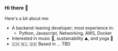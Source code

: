 ### Hi there 👋

Here's a bit about me: 

- A backend-leaning developer; most experience in:
    - Python, Javascript, Networking, AWS, Docker
- Interested in music 🎵, sustainability ⛰️, and yoga 🧘
- 🇨🇭 🇳🇱 🇩🇰 Based in ... TBD


<!--
**murrayl9797/murrayl9797** is a ✨ _special_ ✨ repository because its `README.md` (this file) appears on your GitHub profile.

Here are some ideas to get you started:

- 🔭 I’m currently working on ...
- 🌱 I’m currently learning ...
- 👯 I’m looking to collaborate on ...
- 🤔 I’m looking for help with ...
- 💬 Ask me about ...
- 📫 How to reach me: ...
- 😄 Pronouns: ...
- ⚡ Fun fact: ...
-->
